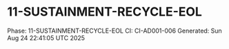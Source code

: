 # 11-SUSTAINMENT-RECYCLE-EOL
Phase: 11-SUSTAINMENT-RECYCLE-EOL
CI: CI-AD001-006
Generated: Sun Aug 24 22:41:05 UTC 2025
